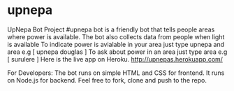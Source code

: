 # upnepa
UpNepa Bot Project
#upnepa bot is a friendly bot that tells people areas where power is available.
The bot also collects data from people when light is available
To indicate power is avialable in your area just type upnepa and area e.g [ upnepa douglas ]
To ask about power in an area just type area e.g  [ surulere ]
Here is the live app on Heroku. http://upnepas.herokuapp.com/

For Developers:
The bot runs on simple HTML and CSS for frontend.
It runs on Node.js for backend.
Feel free to fork, clone and push to the repo. 
